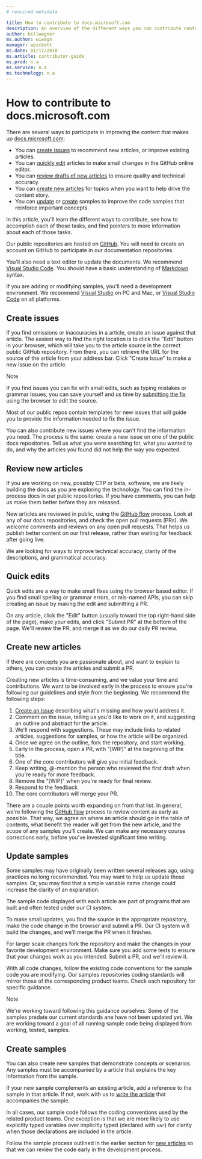 ```yaml
---
# required metadata

title: How to contribute to docs.microsoft.com
description: An overview of the different ways you can contribute content to docs.microsoft.com.
author: billwagner
ms.author: wiwagn
manager: wpickett
ms.date: 01/17/2018
ms.article: contributor-guide
ms.prod: n.a
ms.service: n.a
ms.technology: n.a
---
```

# How to contribute to docs.microsoft.com

There are several ways to participate in improving the content that makes up [docs.microsoft.com](https://docs.microsoft.com):

- You can [create issues](#create-issues) to recommend new articles, or improve existing articles.
- You can [quickly edit](#quick-edits) articles to make small changes in the GitHub online editor.
- You can [review drafts of new articles](#review-new-articles) to ensure quality and technical accuracy.
- You can [create new articles](#create-new-articles) for topics when you want to help drive the content story.
- You can [update](#update-samples) or [create](#create-samples) samples to improve the code samples that reinforce important concepts.

In this article, you'll learn the different ways to contribute, see how to accomplish each of those tasks, and find pointers to more information about each of those tasks.

Our public repositories are hosted on [GitHub](https://wwww.GitHub.com).  You will need to create an account on GitHub to participate in our documentation repositories.

You'll also need a text editor to update the documents. We recommend [Visual Studio Code](https://www.visualstudio.com/code). You should have a basic understanding of [Markdown](https://daringfireball.net/projects/markdown/syntax) syntax.

If you are adding or modifying samples, you'll need a development environment. We recommend [Visual Studio](https://www.visualstudio.com) on PC and Mac, or [Visual Studio Code](https://www.visualstudio.com/code) on all platforms.

## Create issues

If you find omissions or inaccuracies in a article, create an issue against that article. The easiest way to find the right location is to click the "Edit" button in your browser, which will take you to the article source in the correct public GitHub repository. From there, you can retrieve the URL for the source of the article from your address bar. Click "Create Issue" to make a new issue on the article.

> [!NOTE]
> If you find issues you can fix with small edits, such as typing mistakes or grammar issues, you can save yourself and us time by [submitting the fix](#quick-edits) using the browser to edit the source.

Most of our public repos contain templates for new issues that will guide you to provide the information needed to fix the issue.

You can also contribute new issues where you can't find the information you need. The process is the same: create a new issue on one of the public docs repositories. Tell us what you were searching for, what you wanted to do, and why the articles you found did not help the way you expected.

## Review new articles

If you are working on new, possibly CTP or beta, software, we are likely building the docs as you are exploring the technology. You can find the in-process docs in our public repositories. If you have comments, you can help us make them better before they are released.

New articles are reviewed in public, using the [GitHub flow](https://guides.github.com/introduction/flow/) process. Look at any of our docs repositories, and check the open pull requests (PRs). We welcome comments and reviews on any open pull requests. That helps us publish better content on our first release, rather than waiting for feedback after going live.

We are looking for ways to improve technical accuracy, clarity of the descriptions, and grammatical accuracy.

## Quick edits

Quick edits are a way to make small fixes using the browser based editor. If you find small spelling or grammar errors, or mis-named APIs, you can skip creating an issue by making the edit and submitting a PR.

On any article, click the "Edit" button (usually toward the top right-hand side of the page), make your edits, and click "Submit PR" at the bottom of the page. We'll review the PR, and merge it as we do our daily PR review.

## Create new articles

If there are concepts you are passionate about, and want to explain to others, you can create the articles and submit a PR.

Creating new articles is time-consuming, and we value your time and contributions. We want to be involved early in the process to ensure you're following our guidelines and style from the beginning. We recommend the following steps:

1. [Create an issue](#create-issues) describing what's missing and how you'd address it.
1. Comment on the issue, telling us you'd like to work on it, and suggesting an outline and abstract for the article.
1. We'll respond with suggestions. These may include links to related articles, suggestions for samples, or how the article will be organized.
1. Once we agree on the outline, fork the repository, and start working.
1. Early in the process, open a PR, with "[WIP]" at the beginning of the title.
1. One of the core contributors will give you initial feedback.
1. Keep writing, @-mention the person who reviewed the first draft when you're ready for more feedback.
1. Remove the "[WIP]" when you're ready for final review.
1. Respond to the feedback
1. The core contributors will merge your PR.

There are a couple points worth expanding on from that list. In general, we're following the [GitHub flow](https://guides.github.com/introduction/flow/) process to review content as early as possible. That way, we agree on where an article should go in the table of contents, what benefit the reader will get from the new article, and the scope of any samples you'll create. We can make any necessary course corrections early, before you've invested significant time writing.

## Update samples

Some samples may have originally been written several releases ago, using practices no long recommended. You may want to help us update those samples. Or, you may find that a simple variable name change could increase the clarity of an explanation.

The sample code displayed with each article are part of programs that are built and often tested under our CI system.

To make small updates, you find the source in the appropriate repository, make the code change in the browser and submit a PR. Our CI system will build the changes, and we'll merge the PR when it finishes.

For larger scale changes fork the repository and make the changes in your favorite development environment. Make sure you add some tests to ensure that your changes work as you intended. Submit a PR, and we'll review it.

With all code changes, follow the existing code conventions for the sample code you are modifying. Our samples repositories coding standards will mirror those of the corresponding product teams. Check each repository for specific guidance.

> [!NOTE]
> We're working toward following this guidance ourselves. Some of the samples predate our current standards ane have not been updated yet. We are working toward a goal of all running sample code being displayed from working, tested, samples.

## Create samples

You can also create new samples that demonstrate concepts or scenarios. Any samples must be accompanied by a article that explains the key information from the sample.

If your new sample complements an existing article, add a reference to the sample in that article. If not, work with us to [write the article](#create-new-articles) that accompanies the sample.

In all cases, our sample code follows the coding conventions used by the related product teams. One exception is that we are more likely to use explicitly typed varables over implicitly typed (declared with `var`) for clarity when those declarations are included in the article.

Follow the sample process outlined in the earlier section for [new articles](#create-new-articles) so that we can review the code early in the development process.
